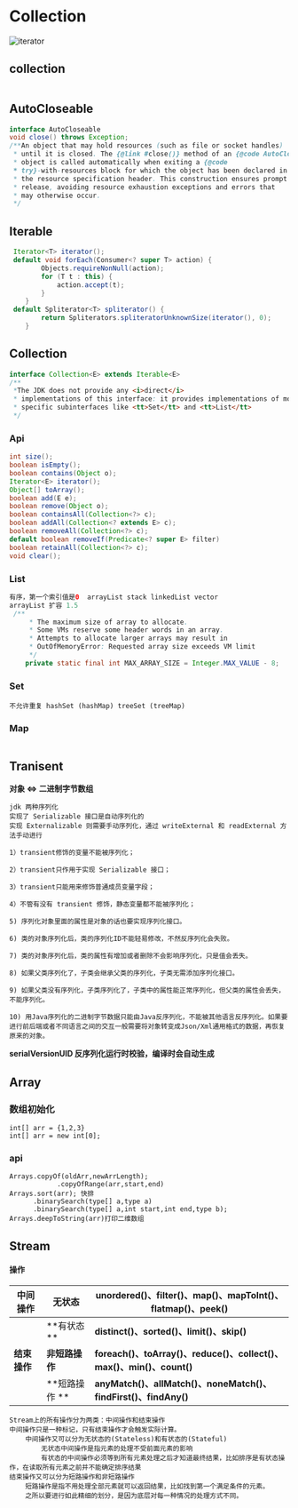 # Collection

![iterator](/opt/blog/docs/picture-md/iterator.png)

## collection

```

```



## AutoCloseable

```java
interface AutoCloseable
void close() throws Exception;
/**An object that may hold resources (such as file or socket handles)
 * until it is closed. The {@link #close()} method of an {@code AutoCloseable}
 * object is called automatically when exiting a {@code
 * try}-with-resources block for which the object has been declared in
 * the resource specification header. This construction ensures prompt
 * release, avoiding resource exhaustion exceptions and errors that
 * may otherwise occur.
 */
```

## Iterable

```java
 Iterator<T> iterator();
 default void forEach(Consumer<? super T> action) {
        Objects.requireNonNull(action);
        for (T t : this) {
            action.accept(t);
        }
    }
 default Spliterator<T> spliterator() {
        return Spliterators.spliteratorUnknownSize(iterator(), 0);
    }
```

## Collection

```java
interface Collection<E> extends Iterable<E>
/**
 *The JDK does not provide any <i>direct</i>
 * implementations of this interface: it provides implementations of more
 * specific subinterfaces like <tt>Set</tt> and <tt>List</tt>
 */
```

### Api

```java
int size();
boolean isEmpty();
boolean contains(Object o);
Iterator<E> iterator();
Object[] toArray();
boolean add(E e);
boolean remove(Object o);
boolean containsAll(Collection<?> c);
boolean addAll(Collection<? extends E> c);
boolean removeAll(Collection<?> c);
default boolean removeIf(Predicate<? super E> filter) 
boolean retainAll(Collection<?> c);
void clear();
```

### List

```java
有序，第一个索引值是0  arrayList stack linkedList vector
arrayList 扩容 1.5
 /**
     * The maximum size of array to allocate.
     * Some VMs reserve some header words in an array.
     * Attempts to allocate larger arrays may result in
     * OutOfMemoryError: Requested array size exceeds VM limit
     */
    private static final int MAX_ARRAY_SIZE = Integer.MAX_VALUE - 8;
```

### Set

```
不允许重复 hashSet (hashMap) treeSet (treeMap)
```

### Map

```

```



## Tranisent

**对象 <=> 二进制字节数组**

```
jdk 两种序列化
实现了 Serializable 接口是自动序列化的
实现 Externalizable 则需要手动序列化，通过 writeExternal 和 readExternal 方法手动进行
```

```
1）transient修饰的变量不能被序列化；

2）transient只作用于实现 Serializable 接口；

3）transient只能用来修饰普通成员变量字段；

4）不管有没有 transient 修饰，静态变量都不能被序列化；

5) 序列化对象里面的属性是对象的话也要实现序列化接口。

6) 类的对象序列化后，类的序列化ID不能轻易修改，不然反序列化会失败。

7) 类的对象序列化后，类的属性有增加或者删除不会影响序列化，只是值会丢失。

8) 如果父类序列化了，子类会继承父类的序列化，子类无需添加序列化接口。

9) 如果父类没有序列化，子类序列化了，子类中的属性能正常序列化，但父类的属性会丢失，不能序列化。

10) 用Java序列化的二进制字节数据只能由Java反序列化，不能被其他语言反序列化。如果要进行前后端或者不同语言之间的交互一般需要将对象转变成Json/Xml通用格式的数据，再恢复原来的对象。
```

**serialVersionUID 反序列化运行时校验，编译时会自动生成**

## Array

### 数组初始化

```
int[] arr = {1,2,3}
int[] arr = new int[0];
```

### api

```
Arrays.copyOf(oldArr,newArrLength);
			.copyOfRange(arr,start,end)
Arrays.sort(arr); 快排
      .binarySearch(type[] a,type a)
      .binarySearch(type[] a,int start,int end,type b);
Arrays.deepToString(arr)打印二维数组
```

## Stream

#### 操作

| 中间操作     | 无状态         | unordered()、filter()、map()、mapToInt()、flatmap()、peek()  |
| ------------ | -------------- | ------------------------------------------------------------ |
|              | **有状态 **    | **distinct()、sorted()、limit()、skip()**                    |
| **结束操作** | **非短路操作** | **foreach()、toArray()、reduce()、collect()、max()、min()、count()** |
|              | **短路操作 **  | **anyMatch()、allMatch()、noneMatch()、findFirst()、findAny()** |

```
Stream上的所有操作分为两类：中间操作和结束操作
中间操作只是一种标记，只有结束操作才会触发实际计算。
	中间操作又可以分为无状态的(Stateless)和有状态的(Stateful)
		无状态中间操作是指元素的处理不受前面元素的影响
		有状态的中间操作必须等到所有元素处理之后才知道最终结果，比如排序是有状态操作，在读取所有元素之前并不能确定排序结果
结束操作又可以分为短路操作和非短路操作
	短路操作是指不用处理全部元素就可以返回结果，比如找到第一个满足条件的元素。
	之所以要进行如此精细的划分，是因为底层对每一种情况的处理方式不同。
```

